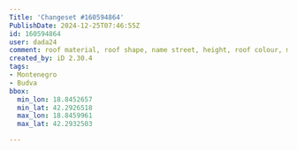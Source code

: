 ```yaml
---
Title: 'Changeset #160594864'
PublishDate: 2024-12-25T07:46:55Z
id: 160594864
user: dada24
comment: roof material, roof shape, name street, height, roof colour, moving areas
created_by: iD 2.30.4
tags:
- Montenegro
- Budva
bbox:
  min_lon: 18.8452657
  min_lat: 42.2926518
  max_lon: 18.8459961
  max_lat: 42.2932503

---
```


